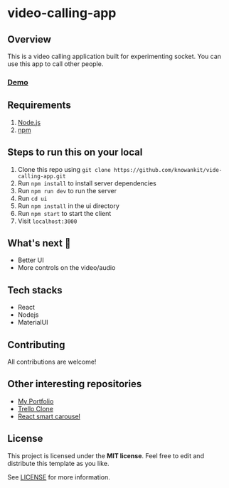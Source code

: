 # video-calling-app

## Overview

This is a video calling application built for experimenting socket. You can use this app to call other people.

### [Demo](https://video-calling-app-git.netlify.app)

## Requirements

1. [Node.js](https://nodejs.org/)
2. [npm](https://www.npmjs.com/)

## Steps to run this on your local

1. Clone this repo using `git clone https://github.com/knowankit/vide-calling-app.git`
2. Run `npm install` to install server dependencies
3. Run `npm run dev` to run the server
4. Run `cd ui`
5. Run `npm install` in the ui directory
6. Run `npm start` to start the client
7. Visit `localhost:3000`

## What's next 🚀

- Better UI
- More controls on the video/audio

## Tech stacks

- React
- Nodejs
- MaterialUI
## Contributing

All contributions are welcome!

## Other interesting repositories

- [My Portfolio](https://github.com/knowankit/knowankit.com)
- [Trello Clone](https://github.com/knowankit/trello-clone)
- [React smart carousel](https://github.com/knowankit/react-smart-carousel)
## License

This project is licensed under the **MIT license**. Feel free to edit and distribute this template as you like.

See [LICENSE](LICENSE) for more information.
